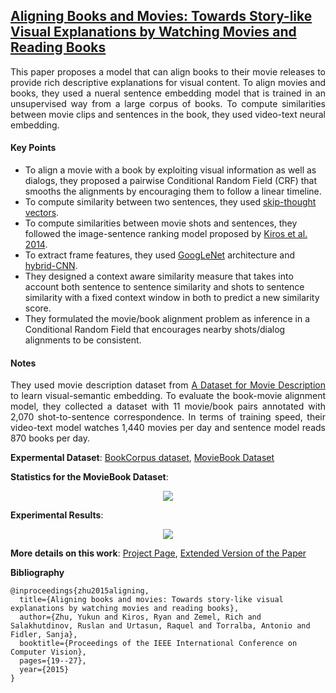 ## [Aligning Books and Movies: Towards Story-like Visual Explanations by Watching Movies and Reading Books](http://www.cv-foundation.org/openaccess/content_iccv_2015/papers/Zhu_Aligning_Books_and_ICCV_2015_paper.pdf)

<p align="justify">
This paper proposes a model that can align books to their movie releases to provide rich descriptive explanations for visual content. To align movies and books, they used a nueral sentence embedding model that is trained in an unsupervised way from a large corpus of books. To compute similarities between movie clips and sentences in the book, they used video-text neural embedding. 
<p align="justify">

#### Key Points

- To align a movie with a book by exploiting visual information as well as dialogs, they proposed a pairwise Conditional Random Field (CRF) that smooths the alignments by encouraging them to follow a linear timeline.
- To compute similarity between two sentences, they used [skip-thought vectors](http://papers.nips.cc/paper/5950-skip-thought-vectors.pdf).
- To compute similarities between movie shots and sentences, they followed the image-sentence ranking model proposed by [Kiros et al. 2014](http://www.cs.toronto.edu/~rkiros/papers/mnlm2014.pdf).
- To extract frame features, they used [GoogLeNet](http://www.cv-foundation.org/openaccess/content_cvpr_2015/papers/Szegedy_Going_Deeper_With_2015_CVPR_paper.pdf) architecture and [hybrid-CNN](http://papers.nips.cc/paper/5349-learning-deep-features-for-scene-recognition-using-places-database.pdf).
- They designed a context aware similarity measure that takes into account both sentence to sentence similarity and shots to sentence similarity with a fixed context window in both to predict a new similarity score.
- They formulated the movie/book alignment problem as inference in a Conditional Random Field that encourages nearby shots/dialog alignments to be consistent.

#### Notes

<p align="justify">
They used movie description dataset from <a href="http://www.cv-foundation.org/openaccess/content_cvpr_2015/papers/Rohrbach_A_Dataset_for_2015_CVPR_paper.pdf">A Dataset for Movie Description</a> to learn visual-semantic embedding. To evaluate the book-movie alignment model, they collected a dataset with 11 movie/book pairs annotated with 2,070 shot-to-sentence correspondence. In terms of training speed, their video-text model watches 1,440 movies per day and sentence model reads 870 books per day.
<p align="justify">

**Expermental Dataset**: [BookCorpus dataset](http://yknzhu.wixsite.com/mbweb), [MovieBook Dataset](http://yknzhu.wixsite.com/mbweb)

**Statistics for the MovieBook Dataset**: 

<p align="center">
  <img src="https://ai2-s2-public.s3.amazonaws.com/figures/2016-11-08/b91f22e28f856ac0e2496fd9389ff5ec669d8cfd/2-Table1-1.png"/>
<p align="center">

**Experimental Results**: 

<p align="center">
  <img src="https://ai2-s2-public.s3.amazonaws.com/figures/2016-11-08/b91f22e28f856ac0e2496fd9389ff5ec669d8cfd/8-Table4-1.png"/>
<p align="center">

**More details on this work**: [Project Page](http://yknzhu.wixsite.com/mbweb), [Extended Version of the Paper](http://www.cs.toronto.edu/~zemel/documents/align.pdf)

**Bibliography**
```
@inproceedings{zhu2015aligning,
  title={Aligning books and movies: Towards story-like visual explanations by watching movies and reading books},
  author={Zhu, Yukun and Kiros, Ryan and Zemel, Rich and Salakhutdinov, Ruslan and Urtasun, Raquel and Torralba, Antonio and Fidler, Sanja},
  booktitle={Proceedings of the IEEE International Conference on Computer Vision},
  pages={19--27},
  year={2015}
}
```
